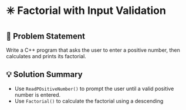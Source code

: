 # ✳️ Factorial with Input Validation

## 🧩 Problem Statement
Write a C++ program that asks the user to enter a positive number, then calculates and prints its factorial.

## 💡 Solution Summary
- Use `ReadPOsitiveNumber()` to prompt the user until a valid positive number is entered.
- Use `Factorial()` to calculate the factorial using a descending
